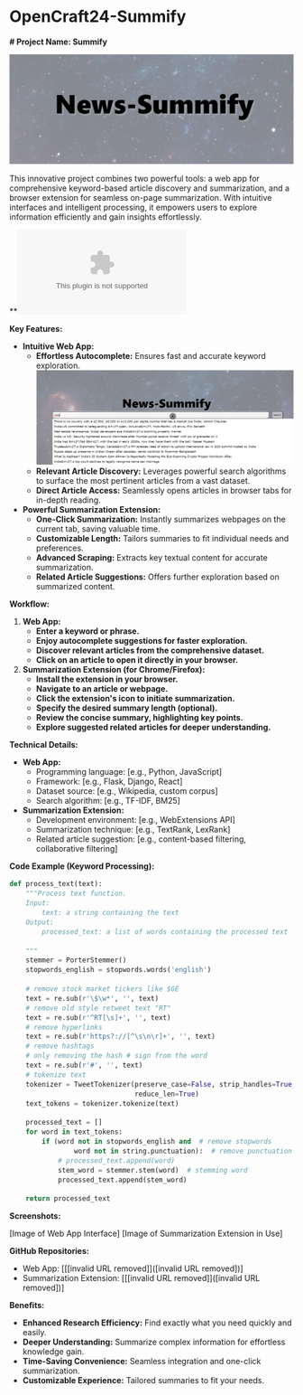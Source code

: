 # OpenCraft24-Summify


**# Project Name: Summify**




![Summify](images/cover.png)

This innovative project combines two powerful tools: a web app for comprehensive keyword-based article discovery and summarization, and a browser extension for seamless on-page summarization. With intuitive interfaces and intelligent processing, it empowers users to explore information efficiently and gain insights effortlessly.

**![Also checkout our video which shows the entire workflow of the projects](www.youtube.com)

**Key Features:**

* **Intuitive Web App:**
    * **Effortless Autocomplete:** Ensures fast and accurate keyword exploration.
      ![autocomplete](images/autocomplete.png)
    * **Relevant Article Discovery:** Leverages powerful search algorithms to surface the most pertinent articles from a vast dataset.
    * **Direct Article Access:** Seamlessly opens articles in browser tabs for in-depth reading.
* **Powerful Summarization Extension:**
    * **One-Click Summarization:** Instantly summarizes webpages on the current tab, saving valuable time.
    * **Customizable Length:** Tailors summaries to fit individual needs and preferences.
    * **Advanced Scraping:** Extracts key textual content for accurate summarization.
    * **Related Article Suggestions:** Offers further exploration based on summarized content.

**Workflow:**

1. **Web App:**
    * **Enter a keyword or phrase.**
    * **Enjoy autocomplete suggestions for faster exploration.**
    * **Discover relevant articles from the comprehensive dataset.**
    * **Click on an article to open it directly in your browser.**
2. **Summarization Extension (for Chrome/Firefox):**
    * **Install the extension in your browser.**
    * **Navigate to an article or webpage.**
    * **Click the extension's icon to initiate summarization.**
    * **Specify the desired summary length (optional).**
    * **Review the concise summary, highlighting key points.**
    * **Explore suggested related articles for deeper understanding.**

**Technical Details:**

* **Web App:**
    * Programming language: [e.g., Python, JavaScript]
    * Framework: [e.g., Flask, Django, React]
    * Dataset source: [e.g., Wikipedia, custom corpus]
    * Search algorithm: [e.g., TF-IDF, BM25]
* **Summarization Extension:**
    * Development environment: [e.g., WebExtensions API]
    * Summarization technique: [e.g., TextRank, LexRank]
    * Related article suggestion: [e.g., content-based filtering, collaborative filtering]

**Code Example (Keyword Processing):**

```python
def process_text(text):
    """Process text function.
    Input:
        text: a string containing the text
    Output:
        processed_text: a list of words containing the processed text

    """
    stemmer = PorterStemmer()
    stopwords_english = stopwords.words('english')

    # remove stock market tickers like $GE
    text = re.sub(r'\$\w*', '', text)
    # remove old style retweet text "RT"
    text = re.sub(r'^RT[\s]+', '', text)
    # remove hyperlinks    
    text = re.sub(r'https?://[^\s\n\r]+', '', text)
    # remove hashtags
    # only removing the hash # sign from the word
    text = re.sub(r'#', '', text)
    # tokenize text
    tokenizer = TweetTokenizer(preserve_case=False, strip_handles=True,
                               reduce_len=True)
    text_tokens = tokenizer.tokenize(text)

    processed_text = []
    for word in text_tokens:
        if (word not in stopwords_english and  # remove stopwords
                word not in string.punctuation):  # remove punctuation
            # processed_text.append(word)
            stem_word = stemmer.stem(word)  # stemming word
            processed_text.append(stem_word)

    return processed_text

```

**Screenshots:**

[Image of Web App Interface]
[Image of Summarization Extension in Use]

**GitHub Repositories:**

* Web App: [[[invalid URL removed]]([invalid URL removed])]
* Summarization Extension: [[[invalid URL removed]]([invalid URL removed])]

**Benefits:**

* **Enhanced Research Efficiency:** Find exactly what you need quickly and easily.
* **Deeper Understanding:** Summarize complex information for effortless knowledge gain.
* **Time-Saving Convenience:** Seamless integration and one-click summarization.
* **Customizable Experience:** Tailored summaries to fit your needs.

